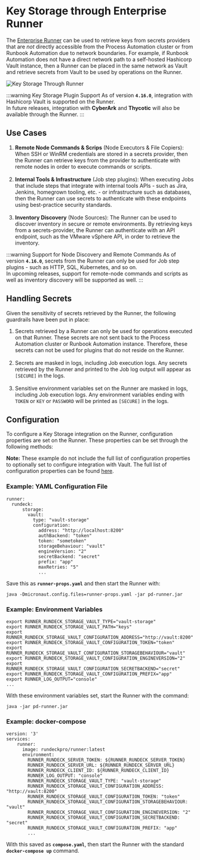 # Key Storage through Enterprise Runner
The [Enterprise Runner](/administration/runner/runner-intro) can be used to retrieve keys from secrets providers that are _not_ directly accessible from the Process Automation cluster or
from Runbook Automation due to network boundaries.
For example, if Runbook Automation does not have a direct network path to a self-hosted Hashicorp Vault instance, then a Runner can be placed in the same
network as Vault and retrieve secrets from Vault to be used by operations on the Runner.

![Key Storage Through Runner](@assets/img/key-storage-runner-browse.png)<br>

:::warning Key Storage Plugin Support
As of version **`4.16.0`**, integration with Hashicorp Vault is supported on the Runner.<br>
In future releases, integration with **CyberArk** and **Thycotic** will also be available through the Runner.
:::

## Use Cases
1. **Remote Node Commands & Scrips** (Node Executors & File Copiers): When SSH or WinRM credentials are stored in a secrets provider, then the Runner can retrieve keys from the provider to authenticate with remote nodes in order to execute commands or scripts.<br><br>
2. **Internal Tools & Infrastructure** (Job step plugins): When executing Jobs that include steps that integrate with internal tools APIs - such as Jira, Jenkins, homegrown tooling, etc. - or infrastructure such as databases, then the Runner can use secrets to authenticate with these endpoints using best-practice security standards.<br><br>
3. **Inventory Discovery** (Node Sources): The Runner can be used to discover inventory in secure or remote environments. By retrieving keys from a secrets-provider, the Runner can authenticate with an API endpoint, such as the VMware vSphere API, in order to retrieve the inventory.

:::warning Support for Node Discovery and Remote Commands
As of version **`4.16.0`**, secrets from the Runner can only be used for Job step plugins - such as HTTP, SQL, Kubernetes, and so on.<br>
In upcoming releases, support for remote-node commands and scripts as well as inventory discovery will be supported as well.
:::

## Handling Secrets
Given the sensitivity of secrets retrieved by the Runner, the following guardrails have been put in place:

1. Secrets retrieved by a Runner can only be used for operations executed on that Runner.  These secrets are not sent back to the Process Automation cluster or Runbook Automation instance.  Therefore, these secrets can not be used for plugins that do not reside on the Runner.<br><br>
2. Secrets are masked in logs, including Job execution logs.  Any secrets retrieved by the Runner and printed to the Job log output will appear as `[SECURE]` in the logs.<br><br>
3. Sensitive environment variables set on the Runner are masked in logs, including Job execution logs.  Any environment variables ending with `TOKEN` or `KEY` or `PASSWORD` will be printed as `[SECURE]` in the logs.

## Configuration
To configure a Key Storage integration on the Runner, configuration properties are set on the Runner. These properties can be set through the following methods:

**Note:** These example do not include the full list of configuration properties to optionally set to configure integration with Vault.  The full list of
configuration properties can be found [here](/manual/key-storage/storage-plugins/vault.html#configuration).

### Example: YAML Configuration File
```
runner:
  rundeck:
      storage:
        vault:
          type: "vault-storage"
          configuration:
            address: "http://localhost:8200"
            authBackend: "token"
            token: "sometoken"
            storageBehaviour: "vault"
            engineVersion: "2"
            secretBackend: "secret"
            prefix: "app"
            maxRetries: "5"
            ...
```
Save this as **`runner-props.yaml`** and then start the Runner with:
```
java -Dmicronaut.config.files=runner-props.yaml -jar pd-runner.jar
```

### Example: Environment Variables
```
export RUNNER_RUNDECK_STORAGE_VAULT_TYPE="vault-storage"
export RUNNER_RUNDECK_STORAGE_VAULT_PATH="keys"
export RUNNER_RUNDECK_STORAGE_VAULT_CONFIGURATION_ADDRESS="http://vault:8200"
export RUNNER_RUNDECK_STORAGE_VAULT_CONFIGURATION_TOKEN="token"
export RUNNER_RUNDECK_STORAGE_VAULT_CONFIGURATION_STORAGEBEHAVIOUR="vault"
export RUNNER_RUNDECK_STORAGE_VAULT_CONFIGURATION_ENGINEVERSION="2"
export RUNNER_RUNDECK_STORAGE_VAULT_CONFIGURATION_SECRETBACKEND="secret"
export RUNNER_RUNDECK_STORAGE_VAULT_CONFIGURATION_PREFIX="app"
export RUNNER_LOG_OUTPUT="console"
...
```
With these environment variables set, start the Runner with the command:
```
java -jar pd-runner.jar
```

### Example: docker-compose
```
version: '3'
services:
    runner:
      image: rundeckpro/runner:latest
      environment:
        RUNNER_RUNDECK_SERVER_TOKEN: ${RUNNER_RUNDECK_SERVER_TOKEN}
        RUNNER_RUNDECK_SERVER_URL: ${RUNNER_RUNDECK_SERVER_URL}
        RUNNER_RUNDECK_CLIENT_ID: ${RUNNER_RUNDECK_CLIENT_ID}
        RUNNER_LOG_OUTPUT: "console"
        RUNNER_RUNDECK_STORAGE_VAULT_TYPE: "vault-storage"
        RUNNER_RUNDECK_STORAGE_VAULT_CONFIGURATION_ADDRESS: "http://vault:8200"
        RUNNER_RUNDECK_STORAGE_VAULT_CONFIGURATION_TOKEN: "token"
        RUNNER_RUNDECK_STORAGE_VAULT_CONFIGURATION_STORAGEBEHAVIOUR: "vault"
        RUNNER_RUNDECK_STORAGE_VAULT_CONFIGURATION_ENGINEVERSION: "2"
        RUNNER_RUNDECK_STORAGE_VAULT_CONFIGURATION_SECRETBACKEND: "secret"
        RUNNER_RUNDECK_STORAGE_VAULT_CONFIGURATION_PREFIX: "app"
        ...
```
With this saved as **`compose.yaml`**, then start the Runner with the standard **`docker-compose up`** command.

